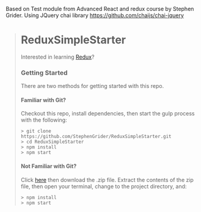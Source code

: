 Based on Test module from Advanced React and redux course by Stephen Grider.
Using JQuery chai library https://github.com/chaijs/chai-jquery

># ReduxSimpleStarter
>
>Interested in learning [Redux](https://www.udemy.com/react-redux/)?
>
>### Getting Started
>
>There are two methods for getting started with this repo.
>
>#### Familiar with Git?
>Checkout this repo, install dependencies, then start the gulp process with the following:
>
>```
>> git clone https://github.com/StephenGrider/ReduxSimpleStarter.git
>> cd ReduxSimpleStarter
>> npm install
>> npm start
>```
>
>#### Not Familiar with Git?
>Click [here](https://github.com/StephenGrider/ReactStarter/releases) then download the .zip file.  Extract the contents of the zip file, then open your terminal, change to the project directory, and:
>
>```
>> npm install
>> npm start
>```
